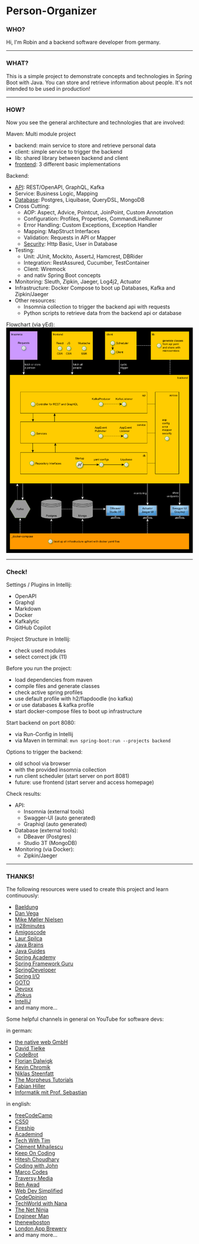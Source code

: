 # Person-Organizer


### WHO? 
Hi, I'm Robin and a backend software developer from germany.

---
### WHAT?
This is a simple project to demonstrate concepts and technologies in Spring Boot with Java.
You can store and retrieve information about people.
It's not intended to be used in production!

---
### HOW?

Now you see the general architecture and technologies that are involved:

Maven: Multi module project
  - backend: main service to store and retrieve personal data
  - client: simple service to trigger the backend
  - lib: shared library between backend and client
  - [frontend](_docu/readme/Frontend.md): 3 different basic implementations

Backend:
- [API](_docu/readme/Api.md): REST/OpenAPI, GraphQL, Kafka 
- Service: Business Logic, Mapping
- [Database](_docu/readme/Database.md): Postgres, Liquibase, QueryDSL, MongoDB 
- Cross Cutting:
  - AOP: Aspect, Advice, Pointcut, JoinPoint, Custom Annotation
  - Configuration: Profiles, Properties, CommandLineRunner
  - Error Handling: Custom Exceptions, Exception Handler
  - Mapping: MapStruct Interfaces
  - Validation: Requests in API or Mapper
  - [Security](_docu/readme/Security.md): Http Basic, User in Database
- Testing: 
  - Unit: JUnit, Mockito, AssertJ, Hamcrest, DBRider
  - Integration: RestAssured, Cucumber, TestContainer
  - Client: Wiremock
  - and nativ Spring Boot concepts
- Monitoring: Sleuth, Zipkin, Jaeger, Log4j2, Actuator
- Infrastructure: Docker Compose to boot up Databases, Kafka and Zipkin/Jaeger
- Other resources: 
  - Insomnia collection to trigger the backend api with requests
  - Python scripts to retrieve data from the backend api or database

Flowchart (via yEd):
![flow_overall](/_docu/flow/flow_overall.png)

---
### Check!

Settings / Plugins in Intellij:
- OpenAPI
- Graphql
- Markdown
- Docker
- Kafkalytic
- GitHub Copilot

Project Structure in Intellij:
- check used modules
- select correct jdk (11)

Before you run the project:
- load dependencies from maven
- compile files and generate classes
- check active spring profiles
- use default profile with h2/flapdoodle (no kafka)
- or use databases & kafka profile
- start docker-compose files to boot up infrastructure

Start backend on port 8080:
- via Run-Config in Intellij
- via Maven in terminal: `mvn spring-boot:run --projects backend`

Options to trigger the backend:
- old school via browser
- with the provided insomnia collection
- run client scheduler (start server on port 8081)
- future: use frontend (start server and access homepage)

Check results:
- API:
  - Insomnia (external tools)
  - Swagger-UI (auto generated)
  - Graphiql (auto generated)
- Database (external tools):
  - DBeaver (Postgres)
  - Studio 3T (MongoDB)
- Monitoring (via Docker):
  - Zipkin/Jaeger

---
### THANKS!

The following resources were used to create this project and learn continuously:
- [Baeldung](https://github.com/eugenp)
- [Dan Vega](https://github.com/danvega/danvega)
- [Mike Møller Nielsen](https://github.com/ekim197711)
- [in28minutes](https://www.youtube.com/user/rithustutorials)
- [Amigoscode](https://www.youtube.com/c/amigoscode)
- [Laur Spilca](https://www.youtube.com/c/LaurentiuSpilca)
- [Java Brains](https://www.youtube.com/c/JavaBrainsChannel)
- [Java Guides](https://www.youtube.com/c/JavaGuides)
- [Spring Academy](https://www.youtube.com/c/SpringAcademy)
- [Spring Framework Guru](https://www.youtube.com/c/SpringframeworkGuru)
- [SpringDeveloper](https://www.youtube.com/user/SpringSourceDev)
- [Spring I/O](https://www.youtube.com/c/SpringIOConference)
- [GOTO](https://www.youtube.com/c/GotoConferences)
- [Devoxx](https://www.youtube.com/c/Devoxx2015)
- [Jfokus](https://www.youtube.com/c/JfokusTheConference)
- [IntelliJ](https://www.youtube.com/c/intellijidea)
- and many more...

Some helpful channels in general on YouTube for software devs:

in german:
- [the native web GmbH](https://www.youtube.com/c/thenativewebGmbH)
- [David Tielke](https://www.youtube.com/c/DavidTielke)
- [CodeBrot](https://www.youtube.com/c/CodeBrot)
- [Florian Dalwigk](https://www.youtube.com/c/Algorithmenverstehen)
- [Kevin Chromik](https://www.youtube.com/c/KevinChromik)
- [Niklas Steenfatt](https://www.youtube.com/c/NiklasSteenfatt)
- [The Morpheus Tutorials](https://www.youtube.com/c/TheMorpheus407)
- [Fabian Hiller](https://www.youtube.com/c/FabianHiller)
- [Informatik mit Prof. Sebastian](https://www.youtube.com/channel/UCr_MPKZ3dVSHwtdhxZ2Eb6Q)

in english:
- [freeCodeCamp](https://www.youtube.com/c/Freecodecamp)
- [CS50](https://www.youtube.com/c/cs50)
- [Fireship](https://www.youtube.com/c/Fireship)
- [Academind](https://www.youtube.com/c/Academind)
- [Tech With Tim](https://www.youtube.com/c/TechWithTim)
- [Clément Mihailescu](https://www.youtube.com/channel/UCaO6VoaYJv4kS-TQO_M-N_g)
- [Keep On Coding](https://www.youtube.com/c/KeepOnCoding)
- [Hitesh Choudhary](https://www.youtube.com/c/HiteshChoudharydotcom)
- [Coding with John](https://www.youtube.com/c/CodingwithJohn)
- [Marco Codes](https://www.youtube.com/c/MarcoCodes)
- [Traversy Media](https://www.youtube.com/c/TraversyMedia)
- [Ben Awad](https://www.youtube.com/c/BenAwad97)
- [Web Dev Simplified](https://www.youtube.com/c/WebDevSimplified)
- [CodeOpinion](https://www.youtube.com/channel/UC3RKA4vunFAfrfxiJhPEplw)
- [TechWorld with Nana](https://www.youtube.com/c/TechWorldwithNana)
- [The Net Ninja](https://www.youtube.com/c/TheNetNinja)
- [Engineer Man](https://www.youtube.com/c/EngineerMan)
- [thenewboston](https://www.youtube.com/user/thenewboston)
- [London App Brewery](https://www.youtube.com/c/Londonappbrewery)
- and many more...
